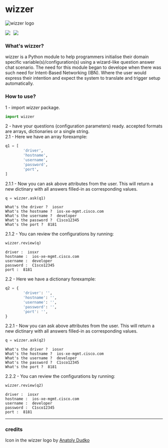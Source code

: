 # wizzer
![wizzer logo](https://raw.githubusercontent.com/seekasra/wizzer/main/cover.png)

[<img style="float: left; margin: 0px 10px 0px 0px" src="https://img.shields.io/github/last-commit/seekasra/wizzer.svg">](https://github.com/seekasra/wizzer/commits/master)

[<img style="float: left;" src="https://img.shields.io/github/license/seekasra/wizzer.svg">](https://github.com/seekasra/wizzer/blob/master/LICENSE)
<br/>

### What's wizzer?
wizzer is a Python module to help programmers initialise their domain specific
variable(s)/configuration(s) using a wizard-like question answer chat scenario.
The need for this module began to develope when there was such need for
Intent-Based Networking (IBN). Where the user would express their intention and
expect the system to translate and trigger setup automatically.
### How to use?
1 - import _wizzer_ package.


```python
import wizzer
```

2 - have your questions (configuration parameters) ready. accepted formats are arrays, dictionaries or a single string.
<br/> 2.1 - Here we have an array forexample:


```python
q1 = [
        'driver',
        'hostname',
        'username',
        'password',
        'port',
]
```

2.1.1 - Now you can ask above attributes from the user. This will return a new dictinary with all answers filled-in as corresponding values.


```python
q = wizzer.ask(q1)
```

    What's the driver ?  iosxr
    What's the hostname ?  ios-xe-mgmt.cisco.com
    What's the username ?  developer
    What's the password ?  C1sco12345
    What's the port ?  8181


2.1.2 - You can review the configurations by running:


```python
wizzer.review(q)
```

    driver :  iosxr
    hostname :  ios-xe-mgmt.cisco.com
    username :  developer
    password :  C1sco12345
    port :  8181


2.2 - Here we have a dictionary forexample:


```python
q2 = {
        'driver': '',
        'hostname': '',
        'username': '',
        'password': '',
        'port': '',
}
```

2.2.1 - Now you can ask above attributes from the user. This will return a new dictinary with all answers filled-in as corresponding values.


```python
q = wizzer.ask(q2)
```

    What's the driver ?  iosxr
    What's the hostname ?  ios-xe-mgmt.cisco.com
    What's the username ?  developer
    What's the password ?  C1sco12345
    What's the port ?  8181


2.2.2 - You can review the configurations by running:


```python
wizzer.review(q2)
```

    driver :  iosxr
    hostname :  ios-xe-mgmt.cisco.com
    username :  developer
    password :  C1sco12345
    port :  8181


---
### credits
Icon in the wizzer logo by [Anatoly Dudko](https://thenounproject.com/tolyachudes/)
